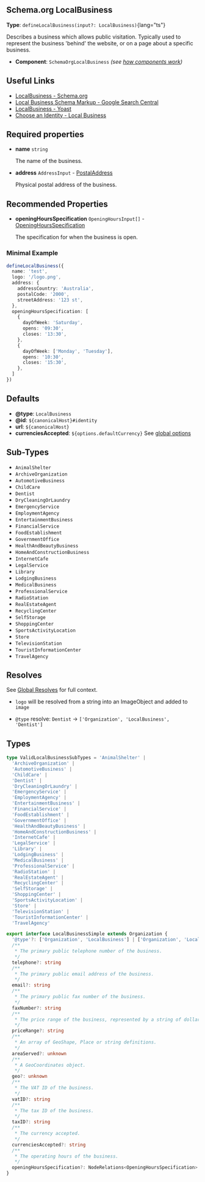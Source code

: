 ## Schema.org LocalBusiness

**Type**: `defineLocalBusiness(input?: LocalBusiness)`{lang="ts"}

  Describes a business which allows public visitation. Typically used to represent the business 'behind' the website, or on a page about a specific business.

- **Component**: `SchemaOrgLocalBusiness` _(see [how components work](/schema-org/getting-started/vue-components))_

## Useful Links

- [LocalBusiness - Schema.org](https://schema.org/LocalBusiness)
- [Local Business Schema Markup - Google Search Central](https://developers.google.com/search/docs/advanced/structured-data/local-business)
- [LocalBusiness - Yoast](https://developer.yoast.com/features/schema/pieces/localBusiness)
- [Choose an Identity - Local Business](/schema-org/recipes/identity#local-business)

## Required properties

- **name** `string` 

  The name of the business.

- **address** `AddressInput` - [PostalAddress](https://schema.org/PostalAddress)

  Physical postal address of the business. 

## Recommended Properties

- **openingHoursSpecification**  `OpeningHoursInput[]` - [OpeningHoursSpecification](https://schema.org/OpeningHoursSpecification)

  The specification for when the business is open.


### Minimal Example

```ts
defineLocalBusiness({
  name: 'test',
  logo: '/logo.png',
  address: {
    addressCountry: 'Australia',
    postalCode: '2000',
    streetAddress: '123 st',
  },
  openingHoursSpecification: [
    {
      dayOfWeek: 'Saturday',
      opens: '09:30',
      closes: '13:30',
    },
    {
      dayOfWeek: ['Monday', 'Tuesday'],
      opens: '10:30',
      closes: '15:30',
    },
  ]
})
```

## Defaults

- **@type**: `LocalBusiness`
- **@id**: `${canonicalHost}#identity`
- **url**: `${canonicalHost}` 
- **currenciesAccepted**: `${options.defaultCurrency}` See [global options](/schema-org/getting-started/params)

## Sub-Types

- `AnimalShelter`
- `ArchiveOrganization`
- `AutomotiveBusiness`
- `ChildCare`
- `Dentist`
- `DryCleaningOrLaundry`
- `EmergencyService`
- `EmploymentAgency`
- `EntertainmentBusiness`
- `FinancialService`
- `FoodEstablishment`
- `GovernmentOffice`
- `HealthAndBeautyBusiness`
- `HomeAndConstructionBusiness`
- `InternetCafe`
- `LegalService`
- `Library`
- `LodgingBusiness`
- `MedicalBusiness`
- `ProfessionalService`
- `RadioStation`
- `RealEstateAgent`
- `RecyclingCenter`
- `SelfStorage`
- `ShoppingCenter`
- `SportsActivityLocation`
- `Store`
- `TelevisionStation`
- `TouristInformationCenter`
- `TravelAgency`

## Resolves

See [Global Resolves](/guide/getting-started/how-it-works#global-resolves) for full context.

- `logo` will be resolved from a string into an ImageObject and added to `image`

- `@type` resolve: `Dentist` -> `['Organization', 'LocalBusiness', 'Dentist']`


## Types

```ts
type ValidLocalBusinessSubTypes = 'AnimalShelter' |
  'ArchiveOrganization' |
  'AutomotiveBusiness' |
  'ChildCare' |
  'Dentist' |
  'DryCleaningOrLaundry' |
  'EmergencyService' |
  'EmploymentAgency' |
  'EntertainmentBusiness' |
  'FinancialService' |
  'FoodEstablishment' |
  'GovernmentOffice' |
  'HealthAndBeautyBusiness' |
  'HomeAndConstructionBusiness' |
  'InternetCafe' |
  'LegalService' |
  'Library' |
  'LodgingBusiness' |
  'MedicalBusiness' |
  'ProfessionalService' |
  'RadioStation' |
  'RealEstateAgent' |
  'RecyclingCenter' |
  'SelfStorage' |
  'ShoppingCenter' |
  'SportsActivityLocation' |
  'Store' |
  'TelevisionStation' |
  'TouristInformationCenter' |
  'TravelAgency'

export interface LocalBusinessSimple extends Organization {
  '@type'?: ['Organization', 'LocalBusiness'] | ['Organization', 'LocalBusiness', ValidLocalBusinessSubTypes] | ValidLocalBusinessSubTypes
  /**
   * The primary public telephone number of the business.
   */
  telephone?: string
  /**
   * The primary public email address of the business.
   */
  email?: string
  /**
   * The primary public fax number of the business.
   */
  faxNumber?: string
  /**
   * The price range of the business, represented by a string of dollar symbols (e.g., $, $$, or $$$ ).
   */
  priceRange?: string
  /**
   * An array of GeoShape, Place or string definitions.
   */
  areaServed?: unknown
  /**
   * A GeoCoordinates object.
   */
  geo?: unknown
  /**
   * The VAT ID of the business.
   */
  vatID?: string
  /**
   * The tax ID of the business.
   */
  taxID?: string
  /**
   * The currency accepted.
   */
  currenciesAccepted?: string
  /**
   * The operating hours of the business.
   */
  openingHoursSpecification?: NodeRelations<OpeningHoursSpecification>
}
```
